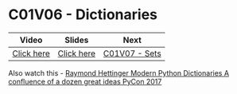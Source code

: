 # C01V06 - Dictionaries

| Video                                      | Slides                                                                                                             | Next          |
|--------------------------------------------|--------------------------------------------------------------------------------------------------------------------|---------------|
| [Click here](https://youtu.be/ReT4wSYBezA) | [Click here](https://docs.google.com/presentation/d/1k3UQsTbjOlXzYgliGTWwV63aY9GKAbk2UL1xW1o0hoM/edit?usp=sharing) | [C01V07 - Sets](../07-C01V07/) |

Also watch this - [Raymond Hettinger Modern Python Dictionaries A confluence of a dozen great ideas PyCon 2017
](https://www.youtube.com/watch?v=npw4s1QTmPg)
